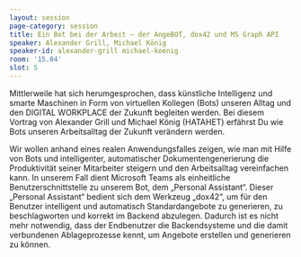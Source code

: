 ```yaml
---
layout: session
page-category: session
title: Ein Bot bei der Arbeit – der AngeBOT, dox42 und MS Graph API
speaker: Alexander Grill, Michael König
speaker-id: alexander-grill michael-koenig
room: '15.04'
slot: 5
---
```


Mittlerweile hat sich herumgesprochen, dass künstliche Intelligenz und smarte Maschinen in Form von virtuellen Kollegen (Bots) unseren Alltag und den DIGITAL WORKPLACE der Zukunft begleiten werden. Bei diesem Vortrag von Alexander Grill und Michael König (HATAHET) erfährst Du wie Bots unseren Arbeitsalltag der Zukunft verändern werden.

Wir wollen anhand eines realen Anwendungsfalles zeigen, wie man mit Hilfe von Bots und intelligenter, automatischer Dokumentengenerierung die Produktivität seiner Mitarbeiter steigern und den Arbeitsalltag vereinfachen kann. In unserem Fall dient Microsoft Teams als einheitliche Benutzerschnittstelle zu unserem Bot, dem „Personal Assistant“. Dieser „Personal Assistant“ bedient sich dem Werkzeug „dox42“, um für den Benutzer intelligent und automatisch Standardangebote zu generieren, zu beschlagworten und korrekt im Backend abzulegen. Dadurch ist es nicht mehr notwendig, dass der Endbenutzer die Backendsysteme und die damit verbundenen Ablageprozesse kennt, um Angebote erstellen und generieren zu können.